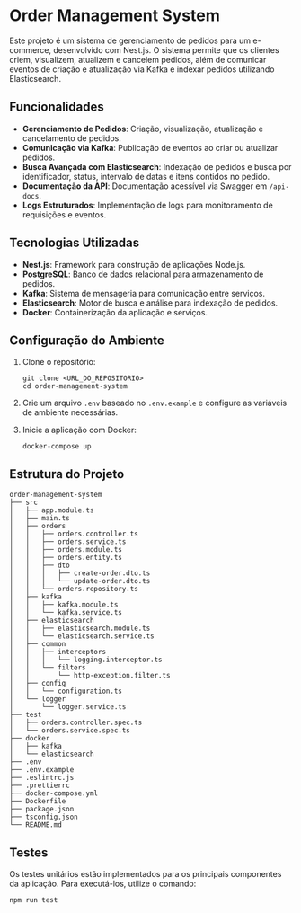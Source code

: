 # Order Management System

Este projeto é um sistema de gerenciamento de pedidos para um e-commerce, desenvolvido com Nest.js. O sistema permite que os clientes criem, visualizem, atualizem e cancelem pedidos, além de comunicar eventos de criação e atualização via Kafka e indexar pedidos utilizando Elasticsearch.

## Funcionalidades

- **Gerenciamento de Pedidos**: Criação, visualização, atualização e cancelamento de pedidos.
- **Comunicação via Kafka**: Publicação de eventos ao criar ou atualizar pedidos.
- **Busca Avançada com Elasticsearch**: Indexação de pedidos e busca por identificador, status, intervalo de datas e itens contidos no pedido.
- **Documentação da API**: Documentação acessível via Swagger em `/api-docs`.
- **Logs Estruturados**: Implementação de logs para monitoramento de requisições e eventos.

## Tecnologias Utilizadas

- **Nest.js**: Framework para construção de aplicações Node.js.
- **PostgreSQL**: Banco de dados relacional para armazenamento de pedidos.
- **Kafka**: Sistema de mensageria para comunicação entre serviços.
- **Elasticsearch**: Motor de busca e análise para indexação de pedidos.
- **Docker**: Containerização da aplicação e serviços.

## Configuração do Ambiente

1. Clone o repositório:

   ```
   git clone <URL_DO_REPOSITORIO>
   cd order-management-system
   ```

2. Crie um arquivo `.env` baseado no `.env.example` e configure as variáveis de ambiente necessárias.

3. Inicie a aplicação com Docker:
   ```
   docker-compose up
   ```

## Estrutura do Projeto

```
order-management-system
├── src
│   ├── app.module.ts
│   ├── main.ts
│   ├── orders
│   │   ├── orders.controller.ts
│   │   ├── orders.service.ts
│   │   ├── orders.module.ts
│   │   ├── orders.entity.ts
│   │   ├── dto
│   │   │   ├── create-order.dto.ts
│   │   │   └── update-order.dto.ts
│   │   └── orders.repository.ts
│   ├── kafka
│   │   ├── kafka.module.ts
│   │   └── kafka.service.ts
│   ├── elasticsearch
│   │   ├── elasticsearch.module.ts
│   │   └── elasticsearch.service.ts
│   ├── common
│   │   ├── interceptors
│   │   │   └── logging.interceptor.ts
│   │   └── filters
│   │       └── http-exception.filter.ts
│   ├── config
│   │   └── configuration.ts
│   └── logger
│       └── logger.service.ts
├── test
│   ├── orders.controller.spec.ts
│   └── orders.service.spec.ts
├── docker
│   ├── kafka
│   └── elasticsearch
├── .env
├── .env.example
├── .eslintrc.js
├── .prettierrc
├── docker-compose.yml
├── Dockerfile
├── package.json
├── tsconfig.json
└── README.md
```

## Testes

Os testes unitários estão implementados para os principais componentes da aplicação. Para executá-los, utilize o comando:

```
npm run test
```
